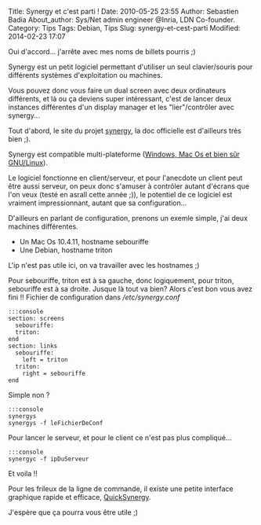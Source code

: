 Title: Synergy et c'est parti !
Date: 2010-05-25 23:55
Author: Sebastien Badia
About_author: Sys/Net admin engineer @Inria, LDN Co-founder.
Category: Tips
Tags: Debian, Tips
Slug: synergy-et-cest-parti
Modified: 2014-02-23 17:07

Oui d'accord... j'arrête avec mes noms de billets pourris ;)

Synergy est un petit logiciel permettant d'utiliser un seul clavier/souris pour différents systèmes d'exploitation ou machines.

Vous pouvez donc vous faire un dual screen avec deux ordinateurs différents, et là ou ça deviens super intéressant, c'est de lancer deux instances différentes d'un display manager et les "lier"/contrôler avec synergy...

Tout d'abord, le site du projet [synergy](http://synergy2.sourceforge.net/), la doc officielle est d'ailleurs très bien ;).

Synergy est compatible multi-plateforme ([Windows, Mac Os et bien sûr GNU/Linux](http://sourceforge.net/projects/synergy2/files/)).

Le logiciel fonctionne en client/serveur, et pour l'anecdote un client peut être aussi serveur, on peux donc s'amuser à contrôler autant d'écrans que l'on veux (testé en asrall cette année ;)), le potentiel de ce logiciel est vraiment impressionnant, autant que sa configuration...

D'ailleurs en parlant de configuration, prenons un exemle simple, j'ai deux machines différentes.

* Un Mac Os 10.4.11, hostname sebouriffe
* Une Debian, hostname triton

L'ip n'est pas utile ici, on va travailler avec les hostnames ;)

Pour sebouriffe, triton est à sa gauche, donc logiquement, pour triton, sebouriffe est à sa droite. Jusque là tout va bien?
Alors c'est bon vous avez fini !! Fichier de configuration dans */etc/synergy.conf*

    :::console
    section: screens
      sebouriffe:
      triton:
    end
    section: links
      sebouriffe:
        left = triton
      triton:
        right = sebouriffe
    end

Simple non ?

    :::console
    synergys
    synergys -f leFichierDeConf

Pour lancer le serveur, et pour le client ce n'est pas plus compliqué...

    :::console
    synergyc -f ipDuServeur

Et voila !!

Pour les frileux de la ligne de commande, il existe une petite interface  graphique rapide et efficace, [QuickSynergy](http://code.google.com/p/quicksynergy/).

J'espère que ça pourra vous être utile ;)
